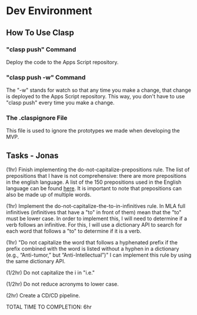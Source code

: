 # Dev Environment
## How To Use Clasp
### "clasp push" Command
Deploy the code to the Apps Script repository.

### "clasp push -w" Command
The "-w" stands for watch so that any time you make a change, that change is 
deployed to the Apps Script repository. This way, you don't have to use "clasp
push" every time you make a change. 

### The .claspignore File
This file is used to ignore the prototypes we made when developing the MVP.

## Tasks - Jonas
(1hr) Finish implementing the do-not-capitalize-prepositions rule. The list of
prepositions that I have is not comprehensive: there are more prepositions in
the english language. A list of the 150 prepositions used in the English
language can be found [here](https://7esl.com/list-of-prepositions/). It is
important to note that prepositions can also be made up of multiple words.

(1hr) Implement the do-not-capitalize-the-to-in-infinitives rule. In MLA full 
infinitives (infinitives that have a "to" in front of them) mean that the "to"
must be lower case. In order to implement this, I will need to determine if a 
verb follows an infinitive. For this, I will use a dictionary API to search
for each word that follows a "to" to determine if it is a verb.

(1hr) "Do not capitalize the word that follows a hyphenated prefix if the prefix combined with the word is listed without a hyphen in a dictionary (e.g., “Anti-tumor,” but “Anti-Intellectual”)" I can implement this rule by using the same dictionary API.

(1/2hr) Do not capitalize the i in "i.e." 

(1/2hr) Do not reduce acronyms to lower case.

(2hr) Create a CD/CD pipeline.

TOTAL TIME TO COMPLETION: 6hr